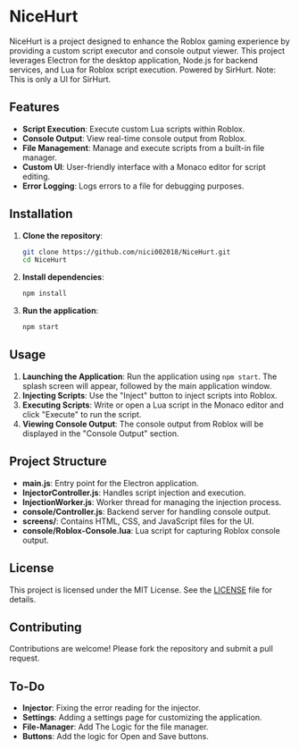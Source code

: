 # NiceHurt
NiceHurt is a project designed to enhance the Roblox gaming experience by providing a custom script executor and console output viewer. This project leverages Electron for the desktop application, Node.js for backend services, and Lua for Roblox script execution. Powered by SirHurt. Note: This is only a UI for SirHurt.

## Features

- **Script Execution**: Execute custom Lua scripts within Roblox.
- **Console Output**: View real-time console output from Roblox.
- **File Management**: Manage and execute scripts from a built-in file manager.
- **Custom UI**: User-friendly interface with a Monaco editor for script editing.
- **Error Logging**: Logs errors to a file for debugging purposes.

## Installation

1. **Clone the repository**:
      ```bash
      git clone https://github.com/nici002018/NiceHurt.git
      cd NiceHurt
      ```

2. **Install dependencies**:
      ```bash
      npm install
      ```

3. **Run the application**:
      ```bash
      npm start
      ```

## Usage

1. **Launching the Application**: Run the application using `npm start`. The splash screen will appear, followed by the main application window.
2. **Injecting Scripts**: Use the "Inject" button to inject scripts into Roblox.
3. **Executing Scripts**: Write or open a Lua script in the Monaco editor and click "Execute" to run the script.
4. **Viewing Console Output**: The console output from Roblox will be displayed in the "Console Output" section.

## Project Structure

- **main.js**: Entry point for the Electron application.
- **InjectorController.js**: Handles script injection and execution.
- **InjectionWorker.js**: Worker thread for managing the injection process.
- **console/Controller.js**: Backend server for handling console output.
- **screens/**: Contains HTML, CSS, and JavaScript files for the UI.
- **console/Roblox-Console.lua**: Lua script for capturing Roblox console output.

## License

This project is licensed under the MIT License. See the [LICENSE](./LICENSE) file for details.

## Contributing

Contributions are welcome! Please fork the repository and submit a pull request.

## To-Do
- **Injector**: Fixing the error reading for the injector.
- **Settings**: Adding a settings page for customizing the application.
- **File-Manager**: Add The Logic for the file manager.
- **Buttons**: Add the logic for Open and Save buttons.